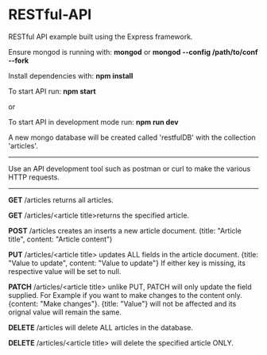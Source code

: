 # RESTful-API
RESTful API example built using the Express framework.

Ensure mongod is running with: **mongod** or **mongod --config /path/to/conf --fork**

Install dependencies with: **npm install**

To start API run: **npm start**

or

To start API in development mode run: **npm run dev**

A new mongo database will be created called 'restfulDB' with the collection 'articles'.

<hr />

Use an API development tool such as postman or curl to make the various HTTP requests.

<hr />

**GET** /articles returns all articles.

**GET** /articles/&lt;article title&gt;returns the specified article.

**POST** /articles creates an inserts a new article document. (title: "Article title", content: "Article content")

**PUT** /articles/&lt;article title&gt; updates ALL fields in the article document. {title: "Value to update", content: "Value to update"} If either key is missing, its respective value will be set to null.

**PATCH** /articles/&lt;article title&gt; unlike PUT, PATCH will only update the field supplied. For Example if you want to make changes to the content only. {content: "Make changes"}. {title: "Value"} will not be affected and its orignal value will remain the same.

**DELETE** /articles will delete ALL articles in the database.

**DELETE** /articles/&lt;article title&gt; will delete the specified article ONLY.
